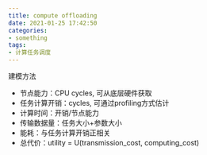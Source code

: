 ```yaml
---
title: compute offloading
date: 2021-01-25 17:42:50
categories:
- something
tags:
- 计算任务调度
---
```


建模方法

- 节点能力：CPU cycles, 可从底层硬件获取
- 任务计算开销：cycles, 可通过profiling方式估计
- 计算时间：开销/节点能力
- 传输数据量：任务大小+参数大小
- 能耗：与任务计算开销正相关
- 总代价：utility = U(transmission_cost, computing_cost)